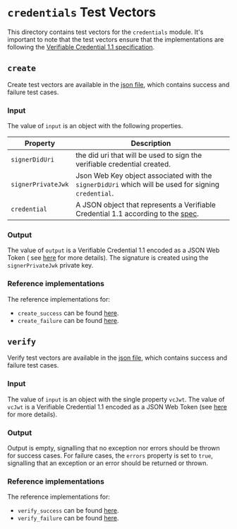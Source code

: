 # `credentials` Test Vectors

This directory contains test vectors for the `credentials` module. It's important to note that the test vectors ensure
that
the implementations are following the [Verifiable Credential 1.1 specification](https://www.w3.org/TR/vc-data-model/).

## `create`

Create test vectors are available in the [json file](./create.json), which contains success and failure test cases.

### Input

The value of `input` is an object with the following properties.

| Property           | Description                                                                                                              |
|--------------------|--------------------------------------------------------------------------------------------------------------------------|
| `signerDidUri`     | the did uri that will be used to sign the verifiable credential created.                                                 |
| `signerPrivateJwk` | Json Web Key object associated with the `signerDidUri` which will be used for signing `credential`.                      |
| `credential`       | A JSON object that represents a Verifiable Credential 1.1 according to the [spec](https://www.w3.org/TR/vc-data-model/). |

### Output

The value of `output` is a Verifiable Credential 1.1 encoded as a JSON Web Token (
see [here](https://www.w3.org/TR/vc-data-model/#json-web-token) for more details). The signature is created using
the `signerPrivateJwk` private key.

### Reference implementations

The reference implementations for:

* `create_success` can be
  found [here](https://github.com/cyware/web5-kt/blob/466e8d8ca9771ae3a98767e5a4a79ac7b1e7a5d8/credentials/src/test/kotlin/web5/sdk/credentials/VerifiableCredentialTest.kt#L244).
* `create_failure` can be
  found [here](https://github.com/cyware/web5-kt/blob/466e8d8ca9771ae3a98767e5a4a79ac7b1e7a5d8/credentials/src/test/kotlin/web5/sdk/credentials/VerifiableCredentialTest.kt#L285).

## `verify`

Verify test vectors are available in the [json file](./verify.json), which contains success and failure test cases.

### Input

The value of `input` is an object with the single property `vcJwt`. The value of `vcJwt` is a Verifiable Credential 1.1
encoded as a JSON Web Token (see [here](https://www.w3.org/TR/vc-data-model/#json-web-token) for more details).

### Output

Output is empty, signalling that no exception nor errors should be thrown for success cases. For failure cases, the
`errors` property is set to `true`, signalling that an exception or an error should be returned or thrown.

### Reference implementations

The reference implementations for:

* `verify_success` can be
  found [here](https://github.com/cyware/web5-kt/blob/466e8d8ca9771ae3a98767e5a4a79ac7b1e7a5d8/credentials/src/test/kotlin/web5/sdk/credentials/VerifiableCredentialTest.kt#L261).
* `verify_failure` can be
  found [here](https://github.com/cyware/web5-kt/blob/466e8d8ca9771ae3a98767e5a4a79ac7b1e7a5d8/credentials/src/test/kotlin/web5/sdk/credentials/VerifiableCredentialTest.kt#L273).
